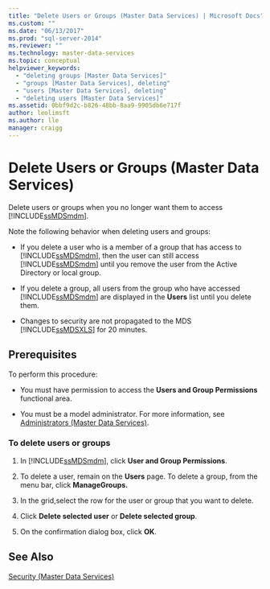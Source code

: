 ```yaml
---
title: "Delete Users or Groups (Master Data Services) | Microsoft Docs"
ms.custom: ""
ms.date: "06/13/2017"
ms.prod: "sql-server-2014"
ms.reviewer: ""
ms.technology: master-data-services
ms.topic: conceptual
helpviewer_keywords: 
  - "deleting groups [Master Data Services]"
  - "groups [Master Data Services], deleting"
  - "users [Master Data Services], deleting"
  - "deleting users [Master Data Services]"
ms.assetid: 0bbf9d2c-b826-48bb-8aa9-9905db6e717f
author: leolimsft
ms.author: lle
manager: craigg
---
```

# Delete Users or Groups (Master Data Services)
  Delete users or groups when you no longer want them to access [!INCLUDE[ssMDSmdm](../includes/ssmdsmdm-md.md)].  
  
 Note the following behavior when deleting users and groups:  
  
-   If you delete a user who is a member of a group that has access to [!INCLUDE[ssMDSmdm](../includes/ssmdsmdm-md.md)], then the user can still access [!INCLUDE[ssMDSmdm](../includes/ssmdsmdm-md.md)] until you remove the user from the Active Directory or local group.  
  
-   If you delete a group, all users from the group who have accessed [!INCLUDE[ssMDSmdm](../includes/ssmdsmdm-md.md)] are displayed in the **Users** list until you delete them.  
  
-   Changes to security are not propagated to the MDS [!INCLUDE[ssMDSXLS](../includes/ssmdsxls-md.md)] for 20 minutes.  
  
## Prerequisites  
 To perform this procedure:  
  
-   You must have permission to access the **Users and Group Permissions** functional area.  
  
-   You must be a model administrator. For more information, see [Administrators &#40;Master Data Services&#41;](administrators-master-data-services.md).  
  
### To delete users or groups  
  
1.  In [!INCLUDE[ssMDSmdm](../includes/ssmdsmdm-md.md)], click **User and Group Permissions**.  
  
2.  To delete a user, remain on the **Users** page. To delete a group, from the menu bar, click **ManageGroups.**  
  
3.  In the grid,select the row for the user or group that you want to delete.  
  
4.  Click **Delete selected user** or **Delete selected group**.  
  
5.  On the confirmation dialog box, click **OK**.  
  
## See Also  
 [Security &#40;Master Data Services&#41;](../../2014/master-data-services/security-master-data-services.md)  
  
  
